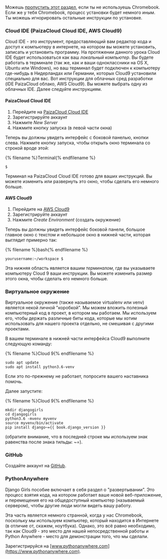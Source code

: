 Можешь [пропустить этот раздел](http://tutorial.djangogirls.org/en/installation/#install-python), если ты не используешь Chromebook. Если же у тебя Chromebook, процесс установки будет немного иным. Ты можешь игнорировать остальные инструкции по установке.

### Cloud IDE (PaizaCloud Cloud IDE, AWS Cloud9)

Cloud IDE - это инструмент, предоставляющий вам редактор кода и доступ к компьютеру в интернете, на котором вы можете установить, записать и установить программу. На протяжении данного урока Cloud IDE будет использоваться как ваш *локальный компьютер*. Вы будете работать в терминале (так же, как и ваши одноклассники на OS X, Ubuntu или Windows), но ваш терминал будет подключен к компьютеру где-нибудь в Нидерландах или Германии, которых Cloud9 установили специально для вас. Вот инструкции для облачных сред разработки (IDE PaizaCloud облако, AWS Cloud9). Вы можете выбрать одну из облачных IDE. Далее следуйте инструкциям.

#### PaizaCloud Cloud IDE

1. Перейдите на [PaizaCloud Cloud IDE](https://paiza.cloud/)
2. Зарегистрируйте аккаунт
3. Нажмите *New Server*
4. Нажмите кнопку запуска (в левой части окна)

Теперь вы должны увидеть интерфейс с боковой панелью, кнопки слева. Нажмите кнопку запуска, чтобы открыть окно терминала со строкой вроде этой:

{% filename %}Terminal{% endfilename %}

    $
    

Терминал на PaizaCloud Cloud IDE готово для ваших инструкций. Вы можете изменить или развернуть это окно, чтобы сделать его немного больше.

#### AWS Cloud9

1. Перейдите на [AWS Cloud9](https://aws.amazon.com/cloud9/)
2. Зарегистрируйте аккаунт
3. Нажмите *Create Environment* (создать окружение)

Теперь вы должны увидеть интерфейс боковой панели, большое главное окно с текстом и небольшое окно в нижней части, которая выглядит примерно так:

{% filename %}bash{% endfilename %}

    yourusername:~/workspace $
    

Эта нижняя область является вашим *терминалом*, где вы указываете компьютеру Cloud 9 ваши инструкции. Вы можете изменить размер этого окна, чтобы сделать его немного больше.

### Виртуальное окружение

Виртуальное окружение (также называемое virtualenv или venv) является некой личной "коробкой". Мы можем вложить полезный компьютерный код в проект, в котором мы работаем. Мы используем его, чтобы держать различные биты кода, которые мы хотим использовать для нашего проекта отдельно, не смешивая с другими проектами.

В вашем терминале в нижней части интерфейса Cloud9 выполните следующую команду:

{% filename %}Cloud 9{% endfilename %}

    sudo apt update
    sudo apt install python3.6-venv
    

Если это по-прежнему не работает, попросите вашего наставника помочь.

Далее запустите:

{% filename %}Cloud 9{% endfilename %}

    mkdir djangogirls
    cd djangogirls
    python3.6 -mvenv myvenv
    source myvenv/bin/activate
    pip install django~={{ book.django_version }}
    

(обратите внимание, что в последней строке мы используем знак равенства после знака тильды: ~=).

### GitHub

Создайте аккаунт на [GitHub](https://github.com).

### PythonAnywhere

Django Girls пособие включает в себя раздел о "развертывании". Это процесс взятия кода, на котором работает ваше новой веб-приложение, и перемещения его на общедоступный компьютер (называемый сервером), чтобы другие люди могли видеть вашу работу.

Эта часть является немного странной, когда у нас Chromebook, поскольку мы используем компьютер, который находится в Интернете (в отличие от, скажем, ноутбука). Однако, это всё равно необходимо, так как Cloud9 - это место для нашей непосредственной работы и Python Anywhere - место для демонстрации того, что мы сделали.

Зарегистрируйся на [www.pythonanywhere.com](https://www.pythonanywhere.com).